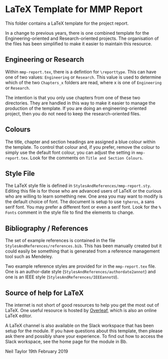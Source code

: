 # LaTeX Template for MMP Report

This folder contains a LaTeX template for the project report.

In a change to previous years, there is one combined template for the Engineering-oriented and Research-oriented projects. The organisation of the files has been simplified to make it easier to maintain this resource.

## Engineering or Research

Within `mmp-report.tex`, there is a defintion for `\reporttype`. This can have one of two values: `Engineering` or `Research`. This value is used to determine which of the two `Chapters_x` folders are read, where x is one of `Engineering` or `Research`.

The intention is that you only use chapters from one of these two directories. They are handled in this way to make it easier to manage the production of the template. If you are doing an engineering-oriented project, then you do not need to keep the research-oriented files.

## Colours

The title, chapter and section headings are assigned a blue colour within the template. To control that colour and, if you prefer, remove the colour to simply use the default font colour, you can adjust the setting in `mmp-report.tex`.  Look for the comments on `Title and Section Colours`.

## Style File

The LaTeX style file is defined in  `StylesAndReferences/mmp-report.sty`.  Editing this file is for those who are advanced users of LaTeX or the curious who are willing to learn something new. One area you may want to modify is the default choice of font. The document is setup to use `tgheros`, a sans serif font. You may prefer a different font or even a serif font. Look for the `% Fonts` comment in the style file to find the elements to change.

## Bibliography / References

The set of example references is contained in the file `StylesAndReferences/references.bib`. This has been manually created but it could easily be something that is generated from a reference management tool such as Mendeley.

Two example reference styles are provided for in the `mmp-report.tex` file. One is an author-date style (`StylesAndReferences/authordate2annot`) and one is an IEEE style (`StylesAndReferences/IEEEannotU`).

## Source of help for LaTeX

The internet is not short of good resources to help you get the most out of LaTeX. One useful resource is hosted by [Overleaf](https://www.overleaf.com/learn/latex/Main_Page), which is also an online LaTeX editor.

A LaTeX channel is also available on the Slack workspace that has been setup for the module. If you have questions about this template, then please ask there and possibly share your experience. To find out how to access the Slack workspace, see the home page for the module in Bb.

Neil Taylor
19th February 2019
